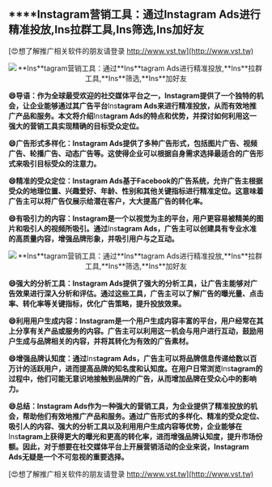 ## ****Ins**tagram营销工具：通过**Ins**tagram Ads进行精准投放,**Ins**拉群工具,**Ins**筛选,**Ins**加好友**

[😍想了解推广相关软件的朋友请登录 http://www.vst.tw](http://www.vst.tw)

 <center><img src="https://vst.tw/MP4/tuiguang/png/5.png" alt="**Ins**tagram营销工具：通过**Ins**tagram Ads进行精准投放,**Ins**拉群工具,**Ins**筛选,**Ins**加好友"></center>

**😄导语：作为全球最受欢迎的社交媒体平台之一，**Ins**tagram提供了一个独特的机会，让企业能够通过其广告平台**Ins**tagram Ads来进行精准投放，从而有效地推广产品和服务。本文将介绍**Ins**tagram Ads的特点和优势，并探讨如何利用这一强大的营销工具实现精确的目标受众定位。**

**😄广告形式多样化：**Ins**tagram Ads提供了多种广告形式，包括图片广告、视频广告、轮播广告、动态广告等。这使得企业可以根据自身需求选择最适合的广告形式来吸引目标受众的注意力。**

**😄精准的受众定位：**Ins**tagram Ads基于Facebook的广告系统，允许广告主根据受众的地理位置、兴趣爱好、年龄、性别和其他关键指标进行精准定位。这意味着广告主可以将广告仅展示给潜在客户，大大提高广告的转化率。**

**😄有吸引力的内容：**Ins**tagram是一个以视觉为主的平台，用户更容易被精美的图片和吸引人的视频所吸引。通过**Ins**tagram Ads，广告主可以创建具有专业水准的高质量内容，增强品牌形象，并吸引用户与之互动。**

 <center><img src="https://vst.tw/MP4/tuiguang/png/3.png" alt="**Ins**tagram营销工具：通过**Ins**tagram Ads进行精准投放,**Ins**拉群工具,**Ins**筛选,**Ins**加好友"></center>

**😄强大的分析工具：**Ins**tagram Ads提供了强大的分析工具，让广告主能够对广告效果进行深入分析和评估。通过这些工具，广告主可以了解广告的曝光量、点击率、转化率等关键指标，优化广告策略，提升投放效果。**

**😄利用用户生成内容：**Ins**tagram是一个用户生成内容丰富的平台，用户经常在其上分享有关产品或服务的内容。广告主可以利用这一机会与用户进行互动，鼓励用户生成与品牌相关的内容，并将其转化为有效的广告素材。**

**😄增强品牌认知度：通过**Ins**tagram Ads，广告主可以将品牌信息传递给数以百万计的活跃用户，进而提高品牌的知名度和认知度。在用户日常浏览**Ins**tagram的过程中，他们可能无意识地接触到品牌的广告，从而增加品牌在受众心中的影响力。**

**😄总结：**Ins**tagram Ads作为一种强大的营销工具，为企业提供了精准投放的机会，帮助他们有效地推广产品和服务。通过广告形式的多样化、精准的受众定位、吸引人的内容、强大的分析工具以及利用用户生成内容等优势，企业能够在**Ins**tagram上获得更大的曝光和更高的转化率，进而增强品牌认知度，提升市场份额。因此，对于想要在社交媒体平台上开展营销活动的企业来说，**Ins**tagram Ads无疑是一个不可忽视的重要选择。**

[😍想了解推广相关软件的朋友请登录 http://www.vst.tw](http://www.vst.tw)



